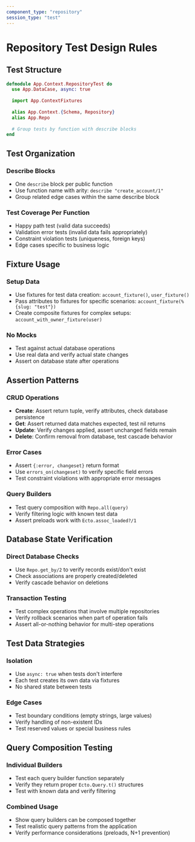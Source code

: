 ```yaml
---
component_type: "repository"
session_type: "test"
---
```



# Repository Test Design Rules

## Test Structure
```elixir
defmodule App.Context.RepositoryTest do
  use App.DataCase, async: true
  
  import App.ContextFixtures
  
  alias App.Context.{Schema, Repository}
  alias App.Repo
  
  # Group tests by function with describe blocks
end
```

## Test Organization

### Describe Blocks
- One `describe` block per public function
- Use function name with arity: `describe "create_account/1"`
- Group related edge cases within the same describe block

### Test Coverage Per Function
- Happy path test (valid data succeeds)
- Validation error tests (invalid data fails appropriately)
- Constraint violation tests (uniqueness, foreign keys)
- Edge cases specific to business logic

## Fixture Usage

### Setup Data
- Use fixtures for test data creation: `account_fixture()`, `user_fixture()`
- Pass attributes to fixtures for specific scenarios: `account_fixture(%{slug: "test"})`
- Create composite fixtures for complex setups: `account_with_owner_fixture(user)`

### No Mocks
- Test against actual database operations
- Use real data and verify actual state changes
- Assert on database state after operations

## Assertion Patterns

### CRUD Operations
- **Create**: Assert return tuple, verify attributes, check database persistence
- **Get**: Assert returned data matches expected, test nil returns
- **Update**: Verify changes applied, assert unchanged fields remain
- **Delete**: Confirm removal from database, test cascade behavior

### Error Cases
- Assert `{:error, changeset}` return format
- Use `errors_on(changeset)` to verify specific field errors
- Test constraint violations with appropriate error messages

### Query Builders
- Test query composition with `Repo.all(query)`
- Verify filtering logic with known test data
- Assert preloads work with `Ecto.assoc_loaded?/1`

## Database State Verification

### Direct Database Checks
- Use `Repo.get_by/2` to verify records exist/don't exist
- Check associations are properly created/deleted
- Verify cascade behavior on deletions

### Transaction Testing
- Test complex operations that involve multiple repositories
- Verify rollback scenarios when part of operation fails
- Assert all-or-nothing behavior for multi-step operations

## Test Data Strategies

### Isolation
- Use `async: true` when tests don't interfere
- Each test creates its own data via fixtures
- No shared state between tests

### Edge Cases
- Test boundary conditions (empty strings, large values)
- Verify handling of non-existent IDs
- Test reserved values or special business rules

## Query Composition Testing

### Individual Builders
- Test each query builder function separately
- Verify they return proper `Ecto.Query.t()` structures
- Test with known data and verify filtering

### Combined Usage
- Show query builders can be composed together
- Test realistic query patterns from the application
- Verify performance considerations (preloads, N+1 prevention)